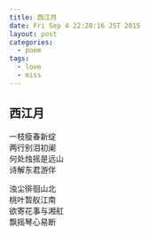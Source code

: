 ```yaml
---
title: 西江月
date: Fri Sep 4 22:20:16 JST 2015
layout: post
categories:
  - poem
tags:
  - love
  - miss
---
```

## 西江月
一枝瘦春新绽  
两行别泪初阑  
何处烛摇是远山  
诗解东君游伴  

浊尘徘徊山北  
桃叶暂舣江南  
欲寄花事与湘舡  
飘摇琴心易断
